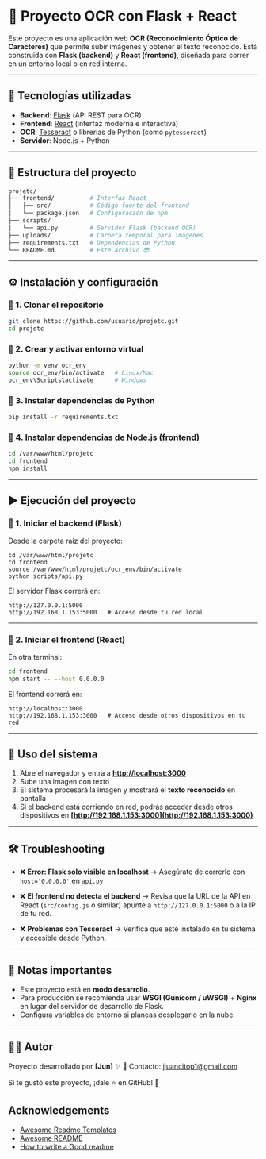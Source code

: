 # 📖 Proyecto OCR con Flask + React

Este proyecto es una aplicación web **OCR (Reconocimiento Óptico de Caracteres)** que permite subir imágenes y obtener el texto reconocido.
Está construida con **Flask (backend)** y **React (frontend)**, diseñada para correr en un entorno local o en red interna.

---

## 🚀 Tecnologías utilizadas

* **Backend**: [Flask](https://flask.palletsprojects.com/) (API REST para OCR)
* **Frontend**: [React](https://reactjs.org/) (interfaz moderna e interactiva)
* **OCR**: [Tesseract](https://github.com/tesseract-ocr/tesseract) o librerías de Python (como `pytesseract`)
* **Servidor**: Node.js + Python

---

## 📂 Estructura del proyecto

```bash
projetc/
├── frontend/          # Interfaz React
│   ├── src/           # Código fuente del frontend
│   └── package.json   # Configuración de npm
├── scripts/
│   └── api.py         # Servidor Flask (backend OCR)
├── uploads/           # Carpeta temporal para imágenes
├── requirements.txt   # Dependencias de Python
└── README.md          # Este archivo 😎
```

---

## ⚙️ Instalación y configuración 

### 🔹 1. Clonar el repositorio

```bash
git clone https://github.com/usuario/projetc.git
cd projetc
```

### 🔹 2. Crear y activar entorno virtual

```bash
python -m venv ocr_env
source ocr_env/bin/activate   # Linux/Mac
ocr_env\Scripts\activate      # Windows
```

### 🔹 3. Instalar dependencias de Python

```bash
pip install -r requirements.txt
```

### 🔹 4. Instalar dependencias de Node.js (frontend)

```bash
cd /var/www/html/projetc
cd frontend 
npm install
```

---

## ▶️ Ejecución del proyecto

### 🔹 1. Iniciar el backend (Flask)

Desde la carpeta raíz del proyecto:

```
cd /var/www/html/projetc
cd frontend 
source /var/www/html/projetc/ocr_env/bin/activate
python scripts/api.py
```

El servidor Flask correrá en:

```
http://127.0.0.1:5000
http://192.168.1.153:5000   # Acceso desde tu red local
```

---

### 🔹 2. Iniciar el frontend (React)

En otra terminal:

```bash
cd frontend
npm start -- --host 0.0.0.0
```

El frontend correrá en:

```
http://localhost:3000
http://192.168.1.153:3000   # Acceso desde otros dispositivos en tu red
```

---

## 📸 Uso del sistema

1. Abre el navegador y entra a **[http://localhost:3000](http://localhost:3000)**
2. Sube una imagen con texto
3. El sistema procesará la imagen y mostrará el **texto reconocido** en pantalla
4. Si el backend está corriendo en red, podrás acceder desde otros dispositivos en **[http://192.168.1.153:3000](http://192.168.1.153:3000)**

---

## 🛠️ Troubleshooting

* ❌ **Error: Flask solo visible en localhost**
  → Asegúrate de correrlo con `host='0.0.0.0'` en `api.py`

* ❌ **El frontend no detecta el backend**
  → Revisa que la URL de la API en React (`src/config.js` o similar) apunte a
  `http://127.0.0.1:5000` o a la IP de tu red.

* ❌ **Problemas con Tesseract**
  → Verifica que esté instalado en tu sistema y accesible desde Python.

---

## 📌 Notas importantes

* Este proyecto está en **modo desarrollo**.
* Para producción se recomienda usar **WSGI (Gunicorn / uWSGI)** + **Nginx** en lugar del servidor de desarrollo de Flask.
* Configura variables de entorno si planeas desplegarlo en la nube.

---

## 👨‍💻 Autor

Proyecto desarrollado por **[Jun]** ✨
📧 Contacto: [jjuancitop1@gmail.com](mailto:jjuancitop1@gmail.com)

Si te gustó este proyecto, ¡dale ⭐ en GitHub! 🚀

## Acknowledgements

 - [Awesome Readme Templates](https://awesomeopensource.com/project/elangosundar/awesome-README-templates)
 - [Awesome README](https://github.com/matiassingers/awesome-readme)
 - [How to write a Good readme](https://bulldogjob.com/news/449-how-to-write-a-good-readme-for-your-github-project)

